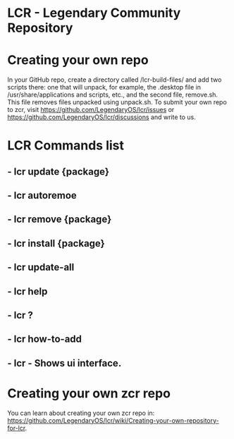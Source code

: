 # LCR - Legendary Community Repository

# Creating your own repo
In your GitHub repo, create a directory called /lcr-build-files/ and add two scripts there: one that will unpack, for example, the .desktop file in /usr/share/applications and scripts, etc., and the second file, remove.sh. This file removes files unpacked using unpack.sh. To submit your own repo to zcr, visit https://github.com/LegendaryOS/lcr/issues or https://github.com/LegendaryOS/lcr/discussions and write to us.

# LCR Commands list
## - lcr update {package}
## - lcr autoremoe
## - lcr remove {package}
## - lcr install {package}
## - lcr update-all
## - lcr help
## - lcr ?
## - lcr how-to-add
## - lcr - Shows ui interface.

# Creating your own zcr repo
You can learn about creating your own zcr repo in: https://github.com/LegendaryOS/lcr/wiki/Creating-your-own-repository-for-lcr.
